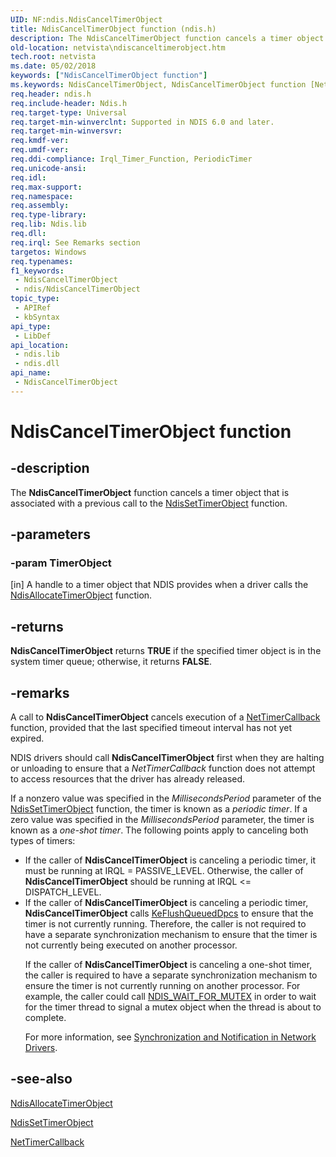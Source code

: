 ```yaml
---
UID: NF:ndis.NdisCancelTimerObject
title: NdisCancelTimerObject function (ndis.h)
description: The NdisCancelTimerObject function cancels a timer object that is associated with a previous call to the NdisSetTimerObject function.
old-location: netvista\ndiscanceltimerobject.htm
tech.root: netvista
ms.date: 05/02/2018
keywords: ["NdisCancelTimerObject function"]
ms.keywords: NdisCancelTimerObject, NdisCancelTimerObject function [Network Drivers Starting with Windows Vista], ndis/NdisCancelTimerObject, ndis_timer_ref_39b68ae4-4fd7-4609-aebc-e2be21bead04.xml, netvista.ndiscanceltimerobject
req.header: ndis.h
req.include-header: Ndis.h
req.target-type: Universal
req.target-min-winverclnt: Supported in NDIS 6.0 and later.
req.target-min-winversvr: 
req.kmdf-ver: 
req.umdf-ver: 
req.ddi-compliance: Irql_Timer_Function, PeriodicTimer
req.unicode-ansi: 
req.idl: 
req.max-support: 
req.namespace: 
req.assembly: 
req.type-library: 
req.lib: Ndis.lib
req.dll: 
req.irql: See Remarks section
targetos: Windows
req.typenames: 
f1_keywords:
 - NdisCancelTimerObject
 - ndis/NdisCancelTimerObject
topic_type:
 - APIRef
 - kbSyntax
api_type:
 - LibDef
api_location:
 - ndis.lib
 - ndis.dll
api_name:
 - NdisCancelTimerObject
---
```


# NdisCancelTimerObject function


## -description

The 
  <b>NdisCancelTimerObject</b> function cancels a timer object that is associated with a previous call to the 
  <a href="/windows-hardware/drivers/ddi/ndis/nf-ndis-ndissettimerobject">NdisSetTimerObject</a> function.

## -parameters

### -param TimerObject 

[in]
A handle to a timer object that NDIS provides when a driver calls the 
     <a href="/windows-hardware/drivers/ddi/ndis/nf-ndis-ndisallocatetimerobject">
     NdisAllocateTimerObject</a> function.

## -returns

<b>NdisCancelTimerObject</b> returns <b>TRUE</b> if the specified timer object is in the system timer queue;
     otherwise, it returns <b>FALSE</b>.

## -remarks

A call to 
    <b>NdisCancelTimerObject</b> cancels execution of a 
    <a href="/windows-hardware/drivers/ddi/ndis/nc-ndis-ndis_timer_function">NetTimerCallback</a> function, provided
    that the last specified timeout interval has not yet expired.

NDIS drivers should call 
    <b>NdisCancelTimerObject</b> first when they are halting or unloading to ensure that a 
    <i>NetTimerCallback</i> function does not attempt to access resources that the driver has already
    released.

If a nonzero value was specified in the 
    <i>MillisecondsPeriod</i> parameter of the 
    <a href="/windows-hardware/drivers/ddi/ndis/nf-ndis-ndissettimerobject">NdisSetTimerObject</a> function, the timer is known as a <i>periodic timer</i>. If a zero value was specified in the <i>MillisecondsPeriod</i> parameter, the timer is known as a <i>one-shot timer</i>. The following points apply to canceling both types of timers:

<ul>
<li>
If  the caller of
    <b>NdisCancelTimerObject</b> is canceling a periodic timer, it must be running at IRQL = PASSIVE_LEVEL. Otherwise, the caller of 
    <b>NdisCancelTimerObject</b> should be running at IRQL <= DISPATCH_LEVEL.

</li>
<li>
If  the caller of
    <b>NdisCancelTimerObject</b> is canceling a periodic timer, <b>NdisCancelTimerObject</b> calls <a href="/windows-hardware/drivers/ddi/wdm/nf-wdm-keflushqueueddpcs">KeFlushQueuedDpcs</a> to ensure that the timer is not currently running. Therefore, the caller is not required to have a separate synchronization mechanism to ensure that the timer is not currently being executed on another processor.

If  the caller of
    <b>NdisCancelTimerObject</b> is canceling a one-shot timer, the caller is required to have a separate synchronization mechanism to ensure the timer is not currently running on another processor. For example, the caller could call <a href="/windows-hardware/drivers/network/ndis-wait-for-mutex">NDIS_WAIT_FOR_MUTEX</a> in order to wait for the timer thread to signal a mutex object when the thread is about to complete.

For more information, see <a href="/windows-hardware/drivers/network/synchronization-and-notification-in-network-drivers">Synchronization and Notification in Network Drivers</a>.

</li>
</ul>

## -see-also

<a href="/windows-hardware/drivers/ddi/ndis/nf-ndis-ndisallocatetimerobject">NdisAllocateTimerObject</a>



<a href="/windows-hardware/drivers/ddi/ndis/nf-ndis-ndissettimerobject">NdisSetTimerObject</a>



<a href="/windows-hardware/drivers/ddi/ndis/nc-ndis-ndis_timer_function">NetTimerCallback</a>
